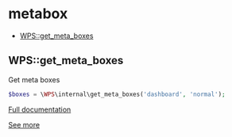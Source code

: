 # metabox

- [WPS::get_meta_boxes](#WPS_get_meta_boxes)
<a name="WPS_get_meta_boxes"></a>
## WPS::get_meta_boxes
Get meta boxes

```php
$boxes = \WPS\internal\get_meta_boxes('dashboard', 'normal');
```

[Full documentation](/doc/src/functions/metabox/get_meta_boxes.md)

[See more](https://wordpress.stackexchange.com/questions/56104/get-list-of-registered-meta-boxes-and-removing-them)
